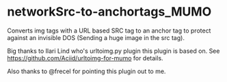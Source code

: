 # networkSrc-to-anchortags_MUMO

Converts img tags with a URL based SRC tag to an anchor tag to protect against an invisible DOS (Sending a huge image in the src tag).

Big thanks to Ilari Lind who's urltoimg.py plugin this plugin is based on.
See https://github.com/Aciid/urltoimg-for-mumo for details.

Also thanks to @frecel for pointing this plugin out to me.